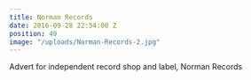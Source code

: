 ```yaml
---
title: Norman Records
date: 2016-09-28 22:54:00 Z
position: 49
image: "/uploads/Norman-Records-2.jpg"
---
```


Advert for independent record shop and label, Norman Records